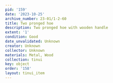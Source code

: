 ```yaml
---
pid: '159'
date: '2023-10-25'
archive_number: 23-01/1-2-60
title: Two pronged hoe
description: Two pronged hoe with wooden handle
extent: '1'
condition: Good
date_unvalidated: Unknown
creator: Unknown
collector: Unknown
materials: Metal, Wood
collection: tinui
key: object
order: '158'
layout: tinui_item
---
```

